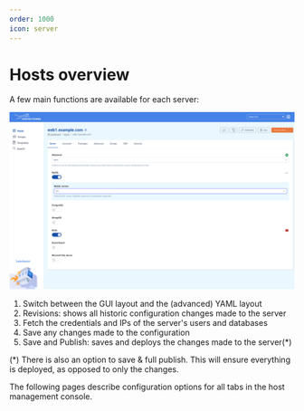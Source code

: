 ```yaml
---
order: 1000
icon: server
---
```


# Hosts overview

A few main functions are available for each server:

![General functions](img/tsa_server_tab1.png)

1. Switch between the GUI layout and the (advanced) YAML layout
2. Revisions: shows all historic configuration changes made to the server
3. Fetch the credentials and IPs of the server's users and databases
4. Save any changes made to the configuration
5. Save and Publish: saves and deploys the changes made to the server(*)

(*) There is also an option to save & full publish. This will ensure everything is deployed, as opposed to only the changes.

The following pages describe configuration options for all tabs in the host management console.